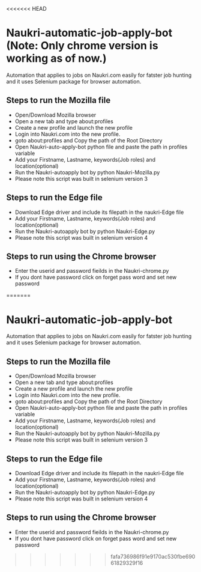 <<<<<<< HEAD
# Naukri-automatic-job-apply-bot (Note: Only chrome version is working as of now.)
Automation that applies to jobs on Naukri.com easily for fatster job hunting and it uses Selenium package for browser automation.

## Steps to run the Mozilla file

- Open/Download Mozilla browser
- Open a new tab and type about:profiles
- Create a new profile and launch the new profile
- Login into Naukri.com into the new profile.
- goto about:profiles and Copy the path of the Root Directory
- Open Naukri-auto-apply-bot python file and paste the path in profiles variable
- Add your Firstname, Lastname, keywords(Job roles) and location(optional)
- Run the Naukri-autoapply bot by python Naukri-Mozilla.py
- Please note this script was built in selenium version 3

## Steps to run the Edge file
- Download Edge driver and include its filepath in the naukri-Edge file
- Add your Firstname, Lastname, keywords(Job roles) and location(optional)
- Run the Naukri-autoapply bot by python Naukri-Edge.py
- Please note this script was built in selenium version 4


## Steps to run using the Chrome browser
 - Enter the userid and password fieilds in the Naukri-chrome.py
 - If you dont have password click on forget pass word and set new password




=======
# Naukri-automatic-job-apply-bot
Automation that applies to jobs on Naukri.com easily for fatster job hunting and it uses Selenium package for browser automation.

## Steps to run the Mozilla file

- Open/Download Mozilla browser
- Open a new tab and type about:profiles
- Create a new profile and launch the new profile
- Login into Naukri.com into the new profile.
- goto about:profiles and Copy the path of the Root Directory
- Open Naukri-auto-apply-bot python file and paste the path in profiles variable
- Add your Firstname, Lastname, keywords(Job roles) and location(optional)
- Run the Naukri-autoapply bot by python Naukri-Mozilla.py
- Please note this script was built in selenium version 3

## Steps to run the Edge file
- Download Edge driver and include its filepath in the naukri-Edge file
- Add your Firstname, Lastname, keywords(Job roles) and location(optional)
- Run the Naukri-autoapply bot by python Naukri-Edge.py
- Please note this script was built in selenium version 4


## Steps to run using the Chrome browser
 - Enter the userid and password fieilds in the Naukri-chrome.py
 - If you dont have password click on forget pass word and set new password




>>>>>>> fafa736986f91e9170ac530fbe69061829329f16
